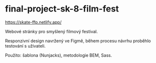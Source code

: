 # final-project-sk-8-film-fest
https://skate-ffp.netlify.app/

Webové stránky pro smyšlený filmový festival.  

Responzivní design navržený ve Figmě, během procesu návrhu proběhlo testování s uživateli.  

Použito: šablona (Nunjacks), metodologie BEM, Sass.  


